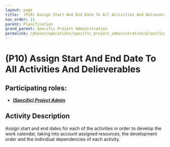 ```yaml
---
layout: page
title:  (P10) Assign Start And End Date To All Activities And Delieverables
nav_order: 11
parent: Planification
grand_parent: Specific Project Administration
permalink: /phases/operations/specific_project_administration/planification/p10/
---
```


# (P10) Assign Start And End Date To All Activities And Delieverables

## Participating roles:
* <a href="/roles/">_**(Specific) Project Admin**_</a>

## Activity Description
Assign start and end dates for each of the activities in order to develop the work calendar, taking into account assigned resources, the development order and the individual dependencies of each activity.